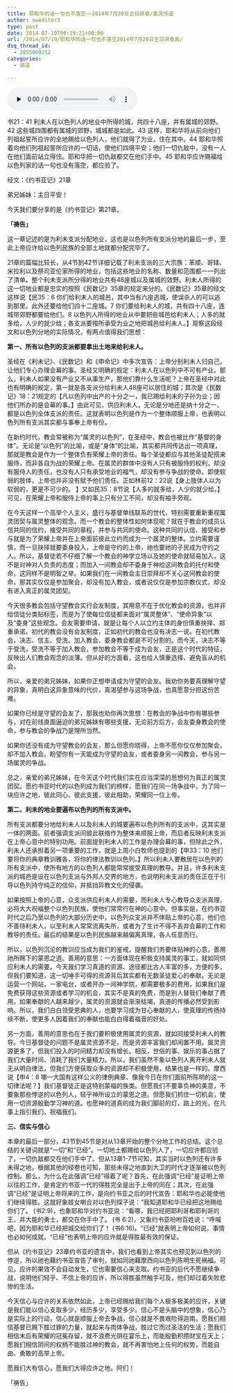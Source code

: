 ```yaml
---
title: 耶和华的话一句也不落空——2014年7月20日主日讲章/袁灵传道
author: sweditor3
type: post
date: 2014-07-19T00:19:21+00:00
url: /2014/07/19/耶和华的话一句也不落空2014年7月20日主日讲章袁/
dsq_thread_id:
  - 2855069212
categories:
  - 讲道

---
```

<div id="c-11326" class="grandmp3">
  <audio src="https://t5.shwchurch.org/wp-content/uploads/2014/07/2014年7月20日讲道录音.mp3" controls false preload="none" autobuffer="false"></audio>
</div>

书21：41 利未人在以色列人的地业中所得的城，共四十八座，并有属城的郊野。42 这些城四围都有属城的郊野，城城都是如此。43 这样，耶和华将从前向他们列祖起誓所应许的全地赐给以色列人，他们就得了为业，住在其中。44 耶和华照着向他们列祖起誓所应许的一切话，使他们四境平安；他们一切仇敌中，没有一人在他们面前站立得住。耶和华把一切仇敌都交在他们手中。45 耶和华应许赐福给以色列家的话一句也没有落空，都应验了。

经文：《约书亚记》21章

弟兄姊妹：主日平安！

今天我们要分享的是《约书亚记》第21章。

**「祷告」**

这一章记述的是为利未支派分配地业，这也是以色列所有支派分地的最后一步，至此上帝应许给以色列民族的全部土地就都分配完毕了。

21章的篇幅比较长，从4节到42节详细记载了利未支派的三大宗族：革顺、哥辖、米拉利以及祭司亚伦家所得的地业，包括这些地业的名称、数量和范围都一一列出了清单。整个利未支派所分得的地业共有48座城以及属城的效野。利未人所得的这一切地业都是忠实的按照《民数记》35章的规定来分的。《民数记》35章的经文这样说【民35：6 你们给利未人的城邑，其中当有六座逃城，使误杀人的可以逃到那里。此外还要给他们四十二座城。7 你们要给利未人的城，共有四十八座，连城带郊野都要给他们。8 以色列人所得的地业从中要把些城邑给利未人；人多的就多给，人少的就少给；各支派要按所承受为业之地把城邑给利未人。】观察这段经文和以色列分地的实际情况，有两点值得我们思想：

**第一、所有以色列的支派都要拿出土地来给利未人。**

圣经在《利未记》、《民数记》和《申命记》中多次宣告：上帝分别利未人归自己，让他们专心办理会幕的事。圣经又明确的规定：利未人在以色列中不可有产业。那么，利未人如果没有产业又不从事生产，那他们靠什么生活呢？上帝在圣经中对此也有明确的规定，第一就是各支派分给利未人48座可以居住的城；其次是《民数记》18：21规定的【凡以色列中出产的十分之一，我已赐给利未的子孙为业；因他们所办的是会幕的事。】由此可见，供应利未人，无论是分地还是纳十分之一，都是以色列全体支派的责任。这就表明以色列是作为一个整体顺服上帝，也表明以色列所有支派其实都与事奉上帝有份。

在新约时代，教会常被称为“属灵的以色列”，在圣经中，教会也被比作“基督的身体”。无论是“以色列”的比喻，或是“身体”的比喻，其实都共同传达出一项真理，那就是教会是作为一个整体负有荣耀上帝的责任。每个圣徒都应与其他圣徒配搭来服侍，而非各自为战的荣耀上帝。在属灵的群体中没有人只有被服侍的权利，却没有服侍人的责任，也没有人只有承受地业的福气，却没有参与争战的使命。即使软弱的肢体，上帝也并非没有赋予他们责任。正如林前12：22说【身上肢体人以为软弱的，更是不可少的。 】又如民35：8节说【人多的就多给，人少的就少给。】可见，在荣耀上帝和服侍上帝的事上只有分工不同，却没有袖手旁观。

在今天这样一个高举个人主义，盛行与基督单线联系的世代，特别需要重新重视属灵团契与属灵整体的观念。而一个教会的整体性如何体现呢？就在于教会的成员认信共同的信约，接受共同的章程，并参与共同的使命。这种共同的认信、接受和参与就是为了荣耀上帝并在上帝面前彼此立约而成为一个属灵的整体。立约需要谨慎，而一旦抉择就要委身投入，上帝是守约的上帝，祂也要祂的子民成为守约之人。所以，基督徒若不仔细了解一个教会的神学立场以及她的使命就轻易加入，这不是对神对人负责的态度；而加入一间教会却不委身于神给这间教会的托付和使命，这同样不是明智之举。如果我们在一间教会主日崇拜却不关心这间教会的使命，那其实仅仅是参加聚会，却没有加入教会，或者说仅仅是参加宗教仪式，却没有进入真正的属灵团契。

今天很多教会包括守望教会实行会友制度，其用意不在于优化教会的资源，也并非给信徒分类贴标签，而是为了使每位信徒都来面对“属灵整体”、“使命异象”以及“委身”这些观念。会友需要申请，就是让每个人以立约主体的身份慎重抉择、郑重承诺。初代的教会没有会友制度，正如初代的教会也没有决志一说。在初代教会，决志、信主、受洗、加入教会、委身教会都是不可分割的。而今天，决志不等于受洗，受洗不等于加入教会，参加教会不等于成为会友，正是这个时代的特征，反映出人们教会观念的淡薄。但从好的方面看，这也给人慎重选择、避免盲从的机会。

所以，亲爱的弟兄姊妹，如果你正想申请成为守望的会友。我劝你务要真理解守望的异象，真明白这异象意味的代价，真渴望参与这场争战，也真愿意分担这份苦难。

如果你已经是守望的会友了，那我也劝你再次思想：在教会的争战中你有哪些参与，对在前线直面逼迫的弟兄姊妹有哪些支援，无论前方后方，会友委身教会的使命，参与教会的争战乃是理所当然。

如果你还没有成为守望教会的会友，那么但愿你晓得，上帝不愿你仅仅参加聚会，却不加入教会。盼望你有一天能成为守望的会友，或者委身另一间教会，参与另一场属灵的争战。

总之，亲爱的弟兄姊妹，在今天这个时代我们实在应当深深的思想何为真正的属灵团契。愿约书亚时代的以色列成为我们的榜样，愿我们在同一场争战中，为了同一块应许之地，彼此同心、彼此支援，彼此相助，荣耀同一位上帝。

**第二、利未的地业要遍布以色列的所有支派中。**

所有支派都要分地给利未人以及利未人的城要遍布以色列所有的支派中，这其实是一体的两面。前者强调支派间彼此联络作为整体来顺服上帝，而后者反映利未支派在上帝心意中的特别功用。前面提到利未人的工作是办理会幕的事，但除此之外，利未人还承担着另一项重要的工作，就是上周小白牧师也提到的【申33：10 他们要将你的典章教训雅各，将你的律法教训以色列。】所以利未人要散居在以色列的所有支派中，使所有地方的以色列人都能常常接受真理的教导。并且，许多利未支派的城邑是设在以色列支派与外邦人交界的地方，也说明利未支派的责任正在于引导以色列持守纯正的信仰，并抵挡异教文化的侵袭。

如果按照上帝的心意，众支派供应利未人的需要，而利未人专心教导众支派真理，必将大大祝福整个以色列民族，使他们常常行在神的心意中。但事实是，在约书亚时代之后乃至以色列的大部分历史中，以色列众支派并不体贴上帝的心意，他们也不善待利未人，以至利未人常常流离失所，或者为了生计不得不丢弃会幕的工作和教导的责任。最后的结果是以色列民族越来越偏离真理，各人任意而行。

所以，以色列沉沦的教训应当成为我们的鉴戒，提醒我们务要体贴神的心意，善用祂所赐下的蒙恩之道。善用的意思：一方面体现在积极支持属灵的事工，就如同供应利未人的需要。今天我们学习真道的资源、途径都比古人丰富的多，方便的多，但我们要知道，这一切唾手可得的资源背后其实都有无数圣徒爱心的奉献。无论是运营一个网站，一家电台，或者开办一间神学院，都需要极多的费用，如果我们是免费获得这些资源或者学习的机会，其实不是真的免费，而是别人替我们奉献了费用。如果奉献的人越来越少，属灵的资源就会渐渐枯竭，真道的传播必然受到影响。所以，我们白白领受恩典的人，也要学习成为甘心奉献的人，使真理的传扬持续不断，使更多人因着我们的奉献也能白白得着福音的好处。

另一方面，善用的意思也在于我们要积极使用属灵的资源，就如同接受利未人的教导。今日基督徒的问题不是属灵资源不足，而是资源丰富我们却闲置不用。属灵资源更多了，但我们投入的时间精力却没有增长。相反，世俗的事、娱乐的事占据了我们大量时间、消耗了我们大量精力。所以，我们虽然不象以色列人离开利未人就无从明白律法，但我们方便获取众多的资源却不积极使用，结果也是一样的。摩西说【申4：8 哪一大国有这样公义的律例典章、像我今日在你们面前所陈明的这一切律法呢？】我们基督徒正是这特别蒙福的族类。但愿我们不要辜负神的美意，不要象那些悖逆的以色列人，轻乎神所设立的蒙恩之道。但愿我们抓住一切机会，使用一切资源殷勤学习神的道。也愿神的道真的成为我们脚前的灯，路上的光，在凡事上指引我们，祝福我们。

**三、信实与信心**

本章的最后一部分，43节到45节是对从13章开始的整个分地工作的总结。这个总结的关键词就是“一切”和“已经”。一切地土都赐给以色列人了，一切应许都应验了，一切仇敌都交在他们手中了。但从13章1-7节可知，其实当时以色列还有许多未得之地，根据其他的经卷也可知，那些未得之地直到大卫的时代才逐渐被以色列控制。那么，为什么在此强调“已经”得着了呢？首先，在此强调“已经”是证明上帝以往的工作，是肯定约书亚一代的得胜完全是出于上帝的同在；其次，在此强调“已经”是证明上帝将来的工作，是向约书亚之后的时代宣告：耶和华也必能使他们继续得胜。这就好象妓女喇合对以色列探子说：“我知道耶和华已经把这地赐给你们了。 (书2:9)，也象耶和华对约书亚说：“看哪，我已经把耶利哥和耶利哥的王，并大能的勇士，都交在你手中了。 (书 6:2)，又象约书亚吩咐百姓说：“呼喊吧，因为耶和华已经把城交给你们了！ (书6:16)。“已经”就表明上帝如何说，事情也必如何成就。“已经”也表明上帝的应许就是得胜最有效的保证。

但从《约书亚记》23章约书亚的遗言中，我们也看到上帝其实也预见到以色列的悖逆，所以祂也藉约书亚宣告了审判，就如同祂藉摩西向以色列陈明生死祸福。可见，应许的果效不会自动发生，它也需要信心来支取。约书亚的后代不愿继续争战，说明他们轻乎、不信上帝的应许，所以得胜虽然触手可及，他们却过着失败悲惨的生活。

今天信心与应许的关系依然如此，上帝已经赐给我们每个人极多极美的应许，关键是我们能以信心支取多少，经历多少，享受多少。信心不是头脑中的想象，信心乃是实际上的行动，信心就是顺服上帝去争战，信心就是不畏艰险得迦南。愿我们相信基督已赐下胜过罪的力量，就起来与肉体争战，胜过它而过圣洁的生活；愿我们相信末后有荣耀的冠冕存留，就不浪费光阴在宴乐上，而能殷勤积攒财宝在天上；愿我们相信阴间的权柄不能胜过神的教会，就不再害怕地上任何的权势，而能自由、勇敢的高举上帝。

愿我们大有信心，愿我们大得应许之地。阿们！

「祷告」